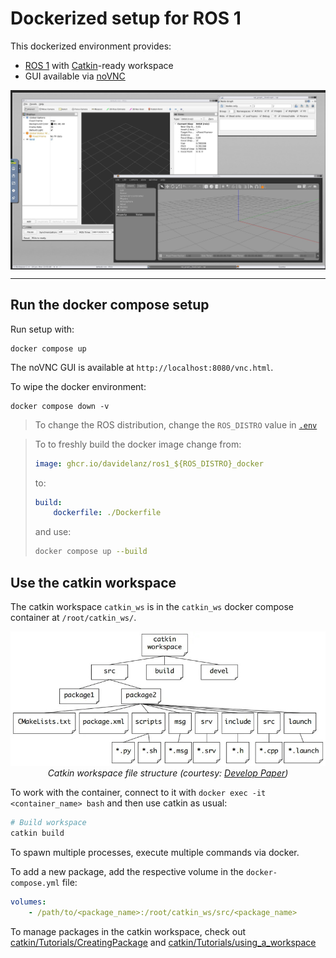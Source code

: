 # Dockerized setup for ROS 1

This dockerized environment provides:
- [ROS 1](https://www.ros.org/) with [Catkin](https://wiki.ros.org/catkin/)-ready workspace
- GUI available via [noVNC](https://novnc.com/)

<img width=600 align=center alt="noVNC preview" src=".readme_assets/preview_noVNC.jpg">

---

## Run the docker compose setup

Run setup with:
```
docker compose up
```

The noVNC GUI is available at `http://localhost:8080/vnc.html`.

To wipe the docker environment:
```
docker compose down -v
```

> To change the ROS distribution, change the `ROS_DISTRO` value in [`.env`](./.env)

> To to freshly build the docker image change from:
> ```yml
> image: ghcr.io/davidelanz/ros1_${ROS_DISTRO}_docker
> ```
> to:
> ```yml
> build:
>     dockerfile: ./Dockerfile
> ```
> and use:
> ```sh
> docker compose up --build
> ```


## Use the catkin workspace

The catkin workspace `catkin_ws` is in the `catkin_ws` docker compose container at `/root/catkin_ws/`.

<p align=center>
    <img width=600 alt="noVNC preview" src=".readme_assets/catkin_workspace.jpg"><br>
    <em>Catkin workspace file structure (courtesy: <a href="https://developpaper.com/" target="_blank">Develop Paper</a>)</em>
</p>


To work with the container, connect to it with `docker exec -it <container_name> bash` and then use catkin as usual:
```sh
# Build workspace
catkin build
```

To spawn multiple processes, execute multiple commands via docker.


To add a new package, add the respective volume in the `docker-compose.yml` file:
```yml
volumes:
    - /path/to/<package_name>:/root/catkin_ws/src/<package_name>
```

To manage packages in the catkin workspace, check out [catkin/Tutorials/CreatingPackage](http://wiki.ros.org/catkin/Tutorials/CreatingPackage) and [catkin/Tutorials/using_a_workspace](http://wiki.ros.org/catkin/Tutorials/using_a_workspace)

